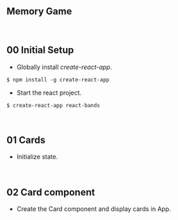 ## Memory Game

&nbsp;
## 00 Initial Setup

* Globally install *create-react-app*.

```
$ npm install -g create-react-app
```

* Start the react project.

```
$ create-react-app react-bands
```


&nbsp;
## 01 Cards

* Initialize state.


&nbsp;
## 02 Card component

* Create the Card component and display cards in App.
